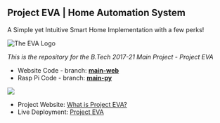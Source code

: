 ## Project EVA  | Home Automation System
A Simple yet Intuitive Smart Home Implementation with a few perks!


![](https://avatars.githubusercontent.com/u/82300290?s=200&v=4 "The EVA Logo")  


_This is the repository for the B.Tech 2017-21 Main Project - Project EVA_
- Website Code - branch: [**main-web**](https://github.com/elvistony/main-project/tree/main-web)
- Rasp Pi Code - branch: [**main-py**](https://github.com/elvistony/main-project/tree/main-py)  

![](https://elvistony.me/project-eva/screenshots/home.png)


- Project Website: [What is Project EVA?](https://elvistony.github.io/project-eva/)
- Live Deployment: [Project EVA](https://project-eva.github.io)


